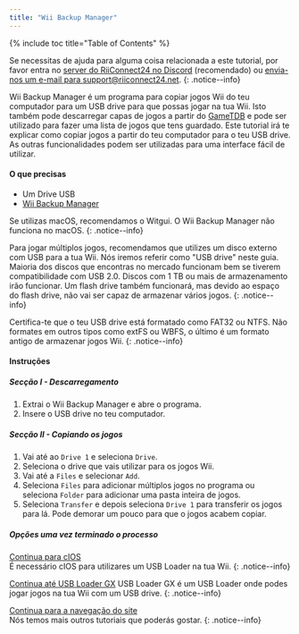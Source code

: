 ```yaml
---
title: "Wii Backup Manager"
---
```


{% include toc title="Table of Contents" %}

Se necessitas de ajuda para alguma coisa relacionada a este tutorial, por favor entra no [server do RiiConnect24 no Discord](https://discord.gg/b4Y7jfD) (recomendado) ou [envia-nos um e-mail para support@riiconnect24.net](mailto:support@riiconnect24.net).
{: .notice--info}

Wii Backup Manager é um programa para copiar jogos Wii do teu computador para um USB drive para que possas jogar na tua Wii. Isto também pode descarregar capas de jogos a partir do [GameTDB](https://gametdb.com/) e pode ser utilizado para fazer uma lista de jogos que tens guardado. Este tutorial irá te explicar como copiar jogos a partir do teu computador para o teu USB drive. As outras funcionalidades podem ser utilizadas para uma interface fácil de utilizar.
#### O que precisas

* Um Drive USB
* [Wii Backup Manager](https://static.wiidatabase.de/Wii-Backup-Manager.zip)

Se utilizas macOS, recomendamos o Witgui. O Wii Backup Manager não funciona no macOS.
{: .notice--info}

Para jogar múltiplos jogos, recomendamos que utilizes um disco externo com USB para a tua Wii. Nós iremos referir como "USB drive" neste guia. Maioria dos discos que encontras no mercado funcionam bem se tiverem compatibilidade com USB 2.0. Discos com 1 TB ou mais de armazenamento irão funcionar. Um flash drive também funcionará, mas devido ao espaço do flash drive, não vai ser capaz de armazenar vários jogos.
{: .notice--info}

Certifica-te que o teu USB drive está formatado como FAT32 ou NTFS. Não formates em outros tipos como extFS ou WBFS, o último é um formato antigo de armazenar jogos Wii.
{: .notice--info}

#### Instruções

##### Secção I - Descarregamento

1. Extrai o Wii Backup Manager e abre o programa.
2. Insere o USB drive no teu computador.

##### Secção II - Copiando os jogos

1. Vai até ao `Drive 1` e seleciona `Drive`.
2. Seleciona o drive que vais utilizar para os jogos Wii.
3. Vai até a `Files` e selecionar `Add`.
4. Seleciona `Files` para adicionar múltiplos jogos no programa ou seleciona `Folder` para adicionar uma pasta inteira de jogos.
5. Seleciona `Transfer` e depois seleciona `Drive 1` para transferir os jogos para lá. Pode demorar um pouco para que o jogos acabem copiar.

##### Opções uma vez terminado o processo

[Continua para cIOS](cios)<br> É necessário cIOS para utilizares um USB Loader na tua Wii.
{: .notice--info}

[Continua até USB Loader GX](usbloadergx) USB Loader GX é um USB Loader onde podes jogar jogos na tua Wii com um USB drive.
{: .notice--info}

[Continua para a navegação do site](site-navigation)<br> Nós temos mais outros tutoriais que poderás gostar.
{: .notice--info}
